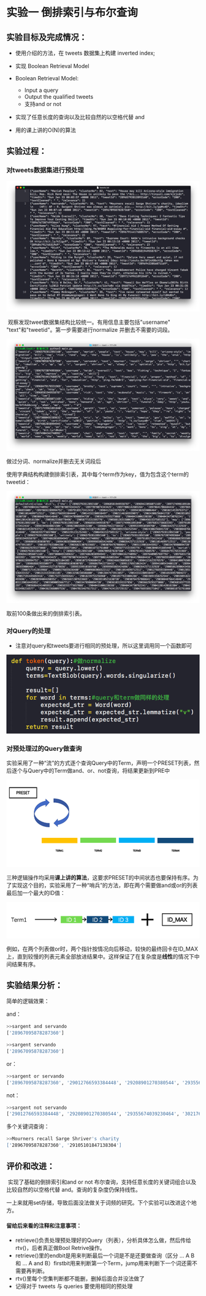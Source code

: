 # 实验一 倒排索引与布尔查询

## 实验目标及完成情况：

- 使用介绍的方法，在 tweets 数据集上构建 inverted  index;
- 实现 Boolean Retrieval Model 
- Boolean Retrieval Model:
  - Input a query
  - Output the qualified tweets
  - 支持and or not

- 实现了任意长度的查询以及比较自然的以空格代替 and
- 用的课上讲的O(N)的算法

## 实验过程：

### 	对tweets数据集进行预处理

![Screen Shot 2019-10-10 at 11.01.55](https://github.com/liks144/irGit/blob/master/images/Screen%20Shot%202019-10-10%20at%2011.01.55.png)

​	观察发现tweet数据集结构比较统一。有用信息主要包括"username" "text"和"tweetid"。第一步需要进行normalize 并删去不需要的词段。

![Screen Shot 2019-10-10 at 11.16.31](https://github.com/liks144/irGit/blob/master/images/Screen%20Shot%202019-10-10%20at%2011.16.31.png)

做过分词、normalize并删去无关词段后

使用字典结构构建倒排索引表，其中每个term作为key，值为包含这个term的tweetid：

![Screen Shot 2019-10-10 at 11.17.16](https://github.com/liks144/irGit/blob/master/images/Screen%20Shot%202019-10-10%20at%2011.17.16.png)

取前100条做出来的倒排索引表。

### 对Query的处理

- 注意对query和tweets要进行相同的预处理，所以这里调用同一个函数即可

![Screen Shot 2019-10-10 at 17.08.27](https://github.com/liks144/irGit/blob/master/images/Screen%20Shot%202019-10-10%20at%2017.08.27.png)

### 对预处理过的Query做查询

实验采用了一种“流”的方式逐个查询Query中的Term，声明一个PRESET列表，然后逐个与Query中的Term做and、or、not查询，将结果更新到PRE中

![Screen Shot 2019-10-10 at 21.12.42](https://github.com/liks144/irGit/blob/master/images/Screen%20Shot%202019-10-10%20at%2021.12.42.png)

三种逻辑操作均采用**课上讲的算法**，这要求PRESET的中间状态也要保持有序。为了实现这个目的，实验采用了一种“哨兵”的方法，即在两个需要做and或or的列表最后加一个最大的ID值：

![Screen Shot 2019-10-10 at 21.25.48](https://github.com/liks144/irGit/blob/master/images/Screen%20Shot%202019-10-10%20at%2021.25.48.png)

例如，在两个列表做or时，两个指针按情况向后移动，较快的最终回卡在ID_MAX上，直到较慢的列表元素全部放进结果中。这样保证了在复杂度是**线性**的情况下中间结果有序。

## 实验结果分析：

简单的逻辑效果：

and：

```bash
>>sargent and servando
['28967095878287360']
```

```bash
>>sargent servando
['28967095878287360']
```

or：

```bash
>>sargent or servando
['28967095878287360', '29012766593384448', '29208901270380544', '29355674039230464', '29910567581913089', '302176719081713664']
```

not：

```bash
>>sargent not servando
['29012766593384448', '29208901270380544', '29355674039230464', '302176719081713664']
```

多个关键词查询：

```bash
>>Mourners recall Sarge Shriver's charity
['28967095878287360', '29105101847138304']
```

## 评价和改进：

​		实现了基础的倒排索引和and or not 布尔查询，支持任意长度的关键词组合以及比较自然的以空格代替 and。查询的复杂度仍保持线性。

​		一上来就用set存储，导致后面没法做关于词频的研究。下个实验可以改进这个地方。

#### 留给后来看的注释和注意事项：

- retrieve()负责处理预处理好的Query（列表），分析具体怎么做，然后传给rtv()，后者真正做Bool Retrive操作。
- retrieve()里的endbit是用来判断最后一个词是不是还要做查询（区分 ... A B 和 ... A and B）firstbit用来判断第一个Term，jump用来判断下一个词还需不需要再判断。
- rtv()里每个空集判断都不能删，删掉后面合并没法做了
- 记得对于 tweets 与 queries 要使用相同的预处理